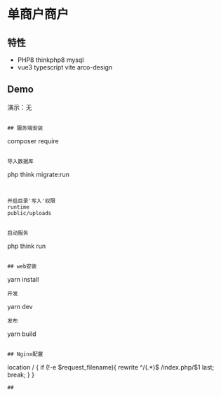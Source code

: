

单商户商户
===============

## 特性

* PHP8 thinkphp8 mysql
* vue3 typescript vite arco-design

## Demo

演示：无

~~~

## 服务端安装

~~~
composer require
~~~

导入数据库

~~~
php think migrate:run
~~~


开启目录'写入'权限
runtime
public/uploads


启动服务

~~~
php think run
~~~

## web安装

~~~
yarn install
~~~
开发

~~~
yarn dev 
~~~
发布

~~~
yarn build 
~~~

## Nginx配置

~~~
location / {
    if (!-e $request_filename){
        rewrite ^/(.*)$ /index.php/$1 last;
        break;
    }
}
~~~
## 
